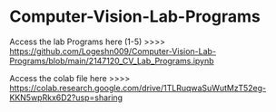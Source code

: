 # Computer-Vision-Lab-Programs

Access the lab Programs here (1-5) >>>> https://github.com/Logeshn009/Computer-Vision-Lab-Programs/blob/main/2147120_CV_Lab_Programs.ipynb

Access the colab file here >>>> https://colab.research.google.com/drive/1TLRuqwaSuWutMzT52eg-KKN5wpRkx6D2?usp=sharing
